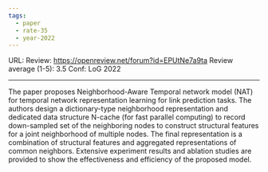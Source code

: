 ```yaml
---
tags:
  - paper
  - rate-35
  - year-2022
---
```

URL: 
Review: https://openreview.net/forum?id=EPUtNe7a9ta
Review average (1-5): 3.5
Conf: LoG 2022

---

The paper proposes Neighborhood-Aware Temporal network model (NAT) for temporal network representation learning for link prediction tasks. The authors design a dictionary-type neighborhood representation and dedicated data structure N-cache (for fast parallel computing) to record down-sampled set of the neighboring nodes to construct structural features for a joint neighborhood of multiple nodes. The final representation is a combination of structural features and aggregated representations of common neighbors. Extensive experiment results and ablation studies are provided to show the effectiveness and efficiency of the proposed model.